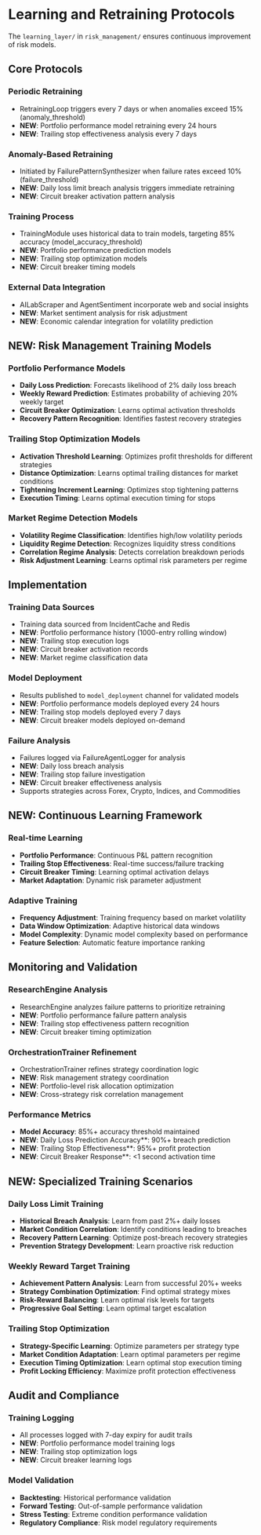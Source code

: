 # Learning and Retraining Protocols

The `learning_layer/` in `risk_management/` ensures continuous improvement of risk models.

## Core Protocols

### Periodic Retraining
- RetrainingLoop triggers every 7 days or when anomalies exceed 15% (anomaly_threshold)
- **NEW**: Portfolio performance model retraining every 24 hours
- **NEW**: Trailing stop effectiveness analysis every 7 days

### Anomaly-Based Retraining
- Initiated by FailurePatternSynthesizer when failure rates exceed 10% (failure_threshold)
- **NEW**: Daily loss limit breach analysis triggers immediate retraining
- **NEW**: Circuit breaker activation pattern analysis

### Training Process
- TrainingModule uses historical data to train models, targeting 85% accuracy (model_accuracy_threshold)
- **NEW**: Portfolio performance prediction models
- **NEW**: Trailing stop optimization models
- **NEW**: Circuit breaker timing models

### External Data Integration
- AILabScraper and AgentSentiment incorporate web and social insights
- **NEW**: Market sentiment analysis for risk adjustment
- **NEW**: Economic calendar integration for volatility prediction

## NEW: Risk Management Training Models

### Portfolio Performance Models
- **Daily Loss Prediction**: Forecasts likelihood of 2% daily loss breach
- **Weekly Reward Prediction**: Estimates probability of achieving 20% weekly target
- **Circuit Breaker Optimization**: Learns optimal activation thresholds
- **Recovery Pattern Recognition**: Identifies fastest recovery strategies

### Trailing Stop Optimization Models
- **Activation Threshold Learning**: Optimizes profit thresholds for different strategies
- **Distance Optimization**: Learns optimal trailing distances for market conditions
- **Tightening Increment Learning**: Optimizes stop tightening patterns
- **Execution Timing**: Learns optimal execution timing for stops

### Market Regime Detection Models
- **Volatility Regime Classification**: Identifies high/low volatility periods
- **Liquidity Regime Detection**: Recognizes liquidity stress conditions
- **Correlation Regime Analysis**: Detects correlation breakdown periods
- **Risk Adjustment Learning**: Learns optimal risk parameters per regime

## Implementation

### Training Data Sources
- Training data sourced from IncidentCache and Redis
- **NEW**: Portfolio performance history (1000-entry rolling window)
- **NEW**: Trailing stop execution logs
- **NEW**: Circuit breaker activation records
- **NEW**: Market regime classification data

### Model Deployment
- Results published to `model_deployment` channel for validated models
- **NEW**: Portfolio performance models deployed every 24 hours
- **NEW**: Trailing stop models deployed every 7 days
- **NEW**: Circuit breaker models deployed on-demand

### Failure Analysis
- Failures logged via FailureAgentLogger for analysis
- **NEW**: Daily loss breach analysis
- **NEW**: Trailing stop failure investigation
- **NEW**: Circuit breaker effectiveness analysis
- Supports strategies across Forex, Crypto, Indices, and Commodities

## NEW: Continuous Learning Framework

### Real-time Learning
- **Portfolio Performance**: Continuous P&L pattern recognition
- **Trailing Stop Effectiveness**: Real-time success/failure tracking
- **Circuit Breaker Timing**: Learning optimal activation delays
- **Market Adaptation**: Dynamic risk parameter adjustment

### Adaptive Training
- **Frequency Adjustment**: Training frequency based on market volatility
- **Data Window Optimization**: Adaptive historical data windows
- **Model Complexity**: Dynamic model complexity based on performance
- **Feature Selection**: Automatic feature importance ranking

## Monitoring and Validation

### ResearchEngine Analysis
- ResearchEngine analyzes failure patterns to prioritize retraining
- **NEW**: Portfolio performance failure pattern analysis
- **NEW**: Trailing stop effectiveness pattern recognition
- **NEW**: Circuit breaker timing optimization

### OrchestrationTrainer Refinement
- OrchestrationTrainer refines strategy coordination logic
- **NEW**: Risk management strategy coordination
- **NEW**: Portfolio-level risk allocation optimization
- **NEW**: Cross-strategy risk correlation management

### Performance Metrics
- **Model Accuracy**: 85%+ accuracy threshold maintained
- **NEW**: Daily Loss Prediction Accuracy**: 90%+ breach prediction
- **NEW**: Trailing Stop Effectiveness**: 95%+ profit protection
- **NEW**: Circuit Breaker Response**: <1 second activation time

## NEW: Specialized Training Scenarios

### Daily Loss Limit Training
- **Historical Breach Analysis**: Learn from past 2%+ daily losses
- **Market Condition Correlation**: Identify conditions leading to breaches
- **Recovery Pattern Learning**: Optimize post-breach recovery strategies
- **Prevention Strategy Development**: Learn proactive risk reduction

### Weekly Reward Target Training
- **Achievement Pattern Analysis**: Learn from successful 20%+ weeks
- **Strategy Combination Optimization**: Find optimal strategy mixes
- **Risk-Reward Balancing**: Learn optimal risk levels for targets
- **Progressive Goal Setting**: Learn optimal target escalation

### Trailing Stop Optimization
- **Strategy-Specific Learning**: Optimize parameters per strategy type
- **Market Condition Adaptation**: Learn optimal parameters per regime
- **Execution Timing Optimization**: Learn optimal stop execution timing
- **Profit Locking Efficiency**: Maximize profit protection effectiveness

## Audit and Compliance

### Training Logging
- All processes logged with 7-day expiry for audit trails
- **NEW**: Portfolio performance model training logs
- **NEW**: Trailing stop optimization logs
- **NEW**: Circuit breaker learning logs

### Model Validation
- **Backtesting**: Historical performance validation
- **Forward Testing**: Out-of-sample performance validation
- **Stress Testing**: Extreme condition performance validation
- **Regulatory Compliance**: Risk model regulatory requirements
